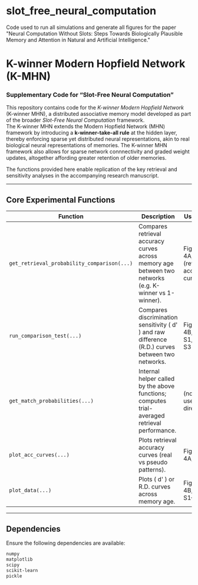 # slot_free_neural_computation
Code used to run all simulations and generate all figures for the paper "Neural Computation Without Slots: Steps Towards Biologically Plausible Memory and Attention in Natural and Artificial Intelligence."


# K-winner Modern Hopfield Network (K-MHN)
### Supplementary Code for “Slot-Free Neural Computation”

This repository contains code for the *K-winner Modern Hopfield Network* (K-winner MHN), a distributed associative memory model developed as part of the broader *Slot-Free Neural Computation* framework.  
The K-winner MHN extends the Modern Hopfield Network (MHN) framework by introducing a **k-winner-take-all rule** at the hidden layer, thereby enforcing sparse yet distributed neural representations, akin to real biological neural representations of memories. The K-winner MHN framework also allows for sparse network connnectivity and graded weight updates, altogether affording greater retention of older memories.

The functions provided here enable replication of the key retrieval and sensitivity analyses in the accompanying research manuscript.

---

## Core Experimental Functions

| Function | Description | Used for |
|-----------|--------------|----------|
| `get_retrieval_probability_comparison(...)` | Compares retrieval accuracy curves across memory age between two networks (e.g. K-winner vs 1-winner). | Figures 4A, S2 (retrieval accuracy curves) |
| `run_comparison_test(...)` | Compares discrimination sensitivity \( d' \) and raw difference (R.D.) curves between two networks. | Figures 4B, 5, S1, S2, S3 |
| `get_match_probabilities(...)` | Internal helper called by the above functions; computes trial-averaged retrieval performance. | (not used directly) |
| `plot_acc_curves(...)` | Plots retrieval accuracy curves (real vs pseudo patterns). | Figures 4A, S6 |
| `plot_data(...)` | Plots \( d' \) or R.D. curves across memory age. | Figures 4B, 5, S1–S3 |

---

## Dependencies

Ensure the following dependencies are available:
```bash
numpy
matplotlib
scipy
scikit-learn
pickle

